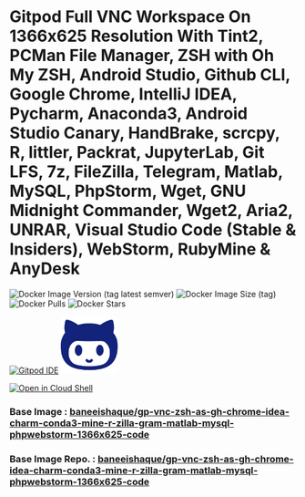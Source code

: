 # Gitpod Full VNC Workspace On 1366x625 Resolution With Tint2, PCMan File Manager, ZSH with Oh My ZSH, Android Studio, Github CLI, Google Chrome, IntelliJ IDEA, Pycharm, Anaconda3, Android Studio Canary, HandBrake, scrcpy, R, littler, Packrat, JupyterLab, Git LFS, 7z, FileZilla, Telegram, Matlab, MySQL, PhpStorm, Wget, GNU Midnight Commander, Wget2, Aria2, UNRAR, Visual Studio Code (Stable & Insiders), WebStorm, RubyMine & AnyDesk

![Docker Image Version (tag latest semver)](https://img.shields.io/docker/v/baneeishaque/gp-vnc-as-chr-idea-charm-cond3-mine-r-matlab-mysql-phpwebst-1366x625-code-asdf-flutter-jadx-rclone/latest)
![Docker Image Size (tag)](https://img.shields.io/docker/image-size/baneeishaque/gp-vnc-as-chr-idea-charm-cond3-mine-r-matlab-mysql-phpwebst-1366x625-code-asdf-flutter-jadx-rclone/latest)
![Docker Pulls](https://img.shields.io/docker/pulls/baneeishaque/gp-vnc-as-chr-idea-charm-cond3-mine-r-matlab-mysql-phpwebst-1366x625-code-asdf-flutter-jadx-rclone)
![Docker Stars](https://img.shields.io/docker/stars/baneeishaque/gp-vnc-as-chr-idea-charm-cond3-mine-r-matlab-mysql-phpwebst-1366x625-code-asdf-flutter-jadx-rclone)

<a href="https://gitpod.io/#https://github.com/Baneeishaque/gp-vnc-as-chr-idea-charm-cond3-mine-r-matlab-mysql-phpwebst-1366x625-code-asdf-flutter-jadx-rclone"><img src="https://icons-for-free.com/iconfiles/png/512/gitpod-1324440164066425542.png" alt="Gitpod IDE" width="100" height="100"></a>
<a href="https://github1s.com/Baneeishaque/gp-vnc-as-chr-idea-charm-cond3-mine-r-matlab-mysql-phpwebst-1366x625-code-asdf-flutter-jadx-rclone"><img src="https://raw.githubusercontent.com/conwnet/github1s/master/resources/images/logo.svg" alt="Github1s Editor" width="100" height="100"></a>

[![Open in Cloud Shell](https://gstatic.com/cloudssh/images/open-btn.svg)](https://ssh.cloud.google.com/cloudshell/editor?cloudshell_git_repo=https://github.com/Baneeishaque/gp-vnc-as-chr-idea-charm-cond3-mine-r-matlab-mysql-phpwebst-1366x625-code-asdf-flutter-jadx-rclone)

### Base Image : [baneeishaque/gp-vnc-zsh-as-gh-chrome-idea-charm-conda3-mine-r-zilla-gram-matlab-mysql-phpwebstorm-1366x625-code](https://hub.docker.com/repository/docker/baneeishaque/gp-vnc-zsh-as-gh-chrome-idea-charm-conda3-mine-r-zilla-gram-matlab-mysql-phpwebstorm-1366x625-code)  

### Base Image Repo. : [baneeishaque/gp-vnc-zsh-as-gh-chrome-idea-charm-conda3-mine-r-zilla-gram-matlab-mysql-phpwebstorm-1366x625-code](https://github.com/Baneeishaque/gp-vnc-zsh-as-gh-chrome-idea-charm-conda3-mine-r-zilla-gram-matlab-mysql-phpwebstorm-1366x625-code)

[//]: # "[![Gitpod ready-to-code](https://img.shields.io/badge/Gitpod-ready--to--code-blue?logo=gitpod)](https://gitpod.io/#https://github.com/Baneeishaque/gp-vnc-as-chr-idea-charm-cond3-mine-r-matlab-mysql-phpwebst-1366x625-code-asdf-flutter-jadx-rclone)"
